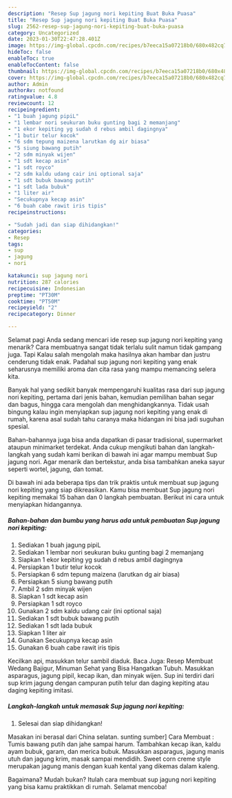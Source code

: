 ```yaml
---
description: "Resep Sup jagung nori kepiting Buat Buka Puasa"
title: "Resep Sup jagung nori kepiting Buat Buka Puasa"
slug: 2562-resep-sup-jagung-nori-kepiting-buat-buka-puasa
category: Uncategorized
date: 2023-01-30T22:47:28.401Z
image: https://img-global.cpcdn.com/recipes/b7eeca15a07218b0/680x482cq70/sup-jagung-nori-kepiting-foto-resep-utama.jpg
hideToc: false
enableToc: true
enableTocContent: false
thumbnail: https://img-global.cpcdn.com/recipes/b7eeca15a07218b0/680x482cq70/sup-jagung-nori-kepiting-foto-resep-utama.jpg
cover: https://img-global.cpcdn.com/recipes/b7eeca15a07218b0/680x482cq70/sup-jagung-nori-kepiting-foto-resep-utama.jpg
author: Admin
authorAv: notfound
ratingvalue: 4.8
reviewcount: 12
recipeingredient:
- "1 buah jagung pipiL"
- "1 lembar nori seukuran buku gunting bagi 2 memanjang"
- "1 ekor kepiting yg sudah d rebus ambil dagingnya"
- "1 butir telur kocok"
- "6 sdm tepung maizena larutkan dg air biasa"
- "5 siung bawang putih"
- "2 sdm minyak wijen"
- "1 sdt kecap asin"
- "1 sdt royco"
- "2 sdm kaldu udang cair ini optional saja"
- "1 sdt bubuk bawang putih"
- "1 sdt lada bubuk"
- "1 liter air"
- "Secukupnya kecap asin"
- "6 buah cabe rawit iris tipis"
recipeinstructions:

- "Sudah jadi dan siap dihidangkan!"
categories:
- Resep
tags:
- sup
- jagung
- nori

katakunci: sup jagung nori 
nutrition: 287 calories
recipecuisine: Indonesian
preptime: "PT30M"
cooktime: "PT50M"
recipeyield: "2"
recipecategory: Dinner

---
```



Selamat pagi Anda sedang mencari ide resep sup jagung nori kepiting yang menarik? Cara membuatnya sangat tidak terlalu sulit namun tidak gampang juga. Tapi Kalau salah mengolah maka hasilnya akan hambar dan justru cenderung tidak enak. Padahal sup jagung nori kepiting yang enak seharusnya memiliki aroma dan cita rasa yang mampu memancing selera kita.


Banyak hal yang sedikit banyak mempengaruhi kualitas rasa dari sup jagung nori kepiting, pertama dari jenis bahan, kemudian pemilihan bahan segar dan bagus, hingga cara mengolah dan menghidangkannya. Tidak usah bingung kalau ingin menyiapkan sup jagung nori kepiting yang enak di rumah, karena asal sudah tahu caranya maka hidangan ini bisa jadi suguhan spesial.

Bahan-bahannya juga bisa anda dapatkan di pasar tradisional, supermarket ataupun minimarket terdekat. Anda cukup mengikuti bahan dan langkah-langkah yang sudah kami berikan di bawah ini agar mampu membuat Sup jagung nori. Agar menarik dan bertekstur, anda bisa tambahkan aneka sayur seperti wortel, jagung, dan tomat.


Di bawah ini ada beberapa tips dan trik praktis untuk membuat sup jagung nori kepiting yang siap dikreasikan. Kamu bisa membuat Sup jagung nori kepiting memakai 15 bahan dan 0 langkah pembuatan. Berikut ini cara untuk menyiapkan hidangannya.

<!--inarticleads1-->

##### Bahan-bahan dan bumbu yang harus ada untuk pembuatan Sup jagung nori kepiting:

1. Sediakan 1 buah jagung pipiL
1. Sediakan 1 lembar nori seukuran buku gunting bagi 2 memanjang
1. Siapkan 1 ekor kepiting yg sudah d rebus ambil dagingnya
1. Persiapkan 1 butir telur kocok
1. Persiapkan 6 sdm tepung maizena (larutkan dg air biasa)
1. Persiapkan 5 siung bawang putih
1. Ambil 2 sdm minyak wijen
1. Siapkan 1 sdt kecap asin
1. Persiapkan 1 sdt royco
1. Gunakan 2 sdm kaldu udang cair (ini optional saja)
1. Sediakan 1 sdt bubuk bawang putih
1. Sediakan 1 sdt lada bubuk
1. Siapkan 1 liter air
1. Gunakan Secukupnya kecap asin
1. Gunakan 6 buah cabe rawit iris tipis


Kecilkan api, masukkan telur sambil diaduk. Baca Juga: Resep Membuat Wedang Bajigur, Minuman Sehat yang Bisa Hangatkan Tubuh. Masukkan asparagus, jagung pipil, kecap ikan, dan minyak wijen. Sup ini terdiri dari sup krim jagung dengan campuran putih telur dan daging kepiting atau daging kepiting imitasi. 

<!--inarticleads2-->

##### Langkah-langkah untuk memasak Sup jagung nori kepiting:


1. Selesai dan siap dihidangkan!

Masakan ini berasal dari China selatan. sunting sumber] Cara Membuat : Tumis bawang putih dan jahe sampai harum. Tambahkan kecap ikan, kaldu ayam bubuk, garam, dan merica bubuk. Masukkan asparagus, jagung manis utuh dan jagung krim, masak sampai mendidih. Sweet corn creme style merupakan jagung manis dengan kuah kental yang dikemas dalam kaleng. 

Bagaimana? Mudah bukan? Itulah cara membuat sup jagung nori kepiting yang bisa kamu praktikkan di rumah. Selamat mencoba!
